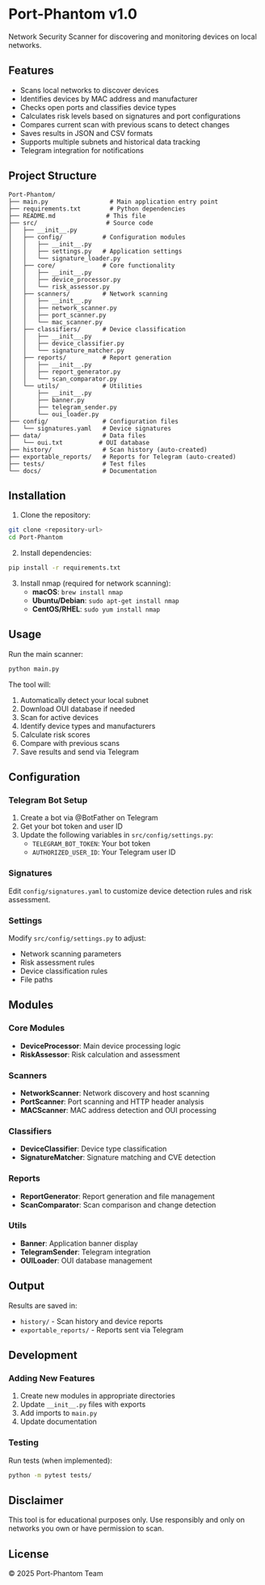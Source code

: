 # Port-Phantom v1.0

Network Security Scanner for discovering and monitoring devices on local networks.

## Features

- Scans local networks to discover devices
- Identifies devices by MAC address and manufacturer
- Checks open ports and classifies device types
- Calculates risk levels based on signatures and port configurations
- Compares current scan with previous scans to detect changes
- Saves results in JSON and CSV formats
- Supports multiple subnets and historical data tracking
- Telegram integration for notifications

## Project Structure

```
Port-Phantom/
├── main.py                 # Main application entry point
├── requirements.txt        # Python dependencies
├── README.md              # This file
├── src/                   # Source code
│   ├── __init__.py
│   ├── config/           # Configuration modules
│   │   ├── __init__.py
│   │   ├── settings.py   # Application settings
│   │   └── signature_loader.py
│   ├── core/             # Core functionality
│   │   ├── __init__.py
│   │   ├── device_processor.py
│   │   └── risk_assessor.py
│   ├── scanners/         # Network scanning
│   │   ├── __init__.py
│   │   ├── network_scanner.py
│   │   ├── port_scanner.py
│   │   └── mac_scanner.py
│   ├── classifiers/      # Device classification
│   │   ├── __init__.py
│   │   ├── device_classifier.py
│   │   └── signature_matcher.py
│   ├── reports/          # Report generation
│   │   ├── __init__.py
│   │   ├── report_generator.py
│   │   └── scan_comparator.py
│   └── utils/            # Utilities
│       ├── __init__.py
│       ├── banner.py
│       ├── telegram_sender.py
│       └── oui_loader.py
├── config/               # Configuration files
│   └── signatures.yaml   # Device signatures
├── data/                 # Data files
│   └── oui.txt          # OUI database
├── history/              # Scan history (auto-created)
├── exportable_reports/   # Reports for Telegram (auto-created)
├── tests/                # Test files
└── docs/                 # Documentation
```

## Installation

1. Clone the repository:
```bash
git clone <repository-url>
cd Port-Phantom
```

2. Install dependencies:
```bash
pip install -r requirements.txt
```

3. Install nmap (required for network scanning):
   - **macOS**: `brew install nmap`
   - **Ubuntu/Debian**: `sudo apt-get install nmap`
   - **CentOS/RHEL**: `sudo yum install nmap`

## Usage

Run the main scanner:
```bash
python main.py
```

The tool will:
1. Automatically detect your local subnet
2. Download OUI database if needed
3. Scan for active devices
4. Identify device types and manufacturers
5. Calculate risk scores
6. Compare with previous scans
7. Save results and send via Telegram

## Configuration

### Telegram Bot Setup

1. Create a bot via @BotFather on Telegram
2. Get your bot token and user ID
3. Update the following variables in `src/config/settings.py`:
   - `TELEGRAM_BOT_TOKEN`: Your bot token
   - `AUTHORIZED_USER_ID`: Your Telegram user ID

### Signatures

Edit `config/signatures.yaml` to customize device detection rules and risk assessment.

### Settings

Modify `src/config/settings.py` to adjust:
- Network scanning parameters
- Risk assessment rules
- Device classification rules
- File paths

## Modules

### Core Modules
- **DeviceProcessor**: Main device processing logic
- **RiskAssessor**: Risk calculation and assessment

### Scanners
- **NetworkScanner**: Network discovery and host scanning
- **PortScanner**: Port scanning and HTTP header analysis
- **MACScanner**: MAC address detection and OUI processing

### Classifiers
- **DeviceClassifier**: Device type classification
- **SignatureMatcher**: Signature matching and CVE detection

### Reports
- **ReportGenerator**: Report generation and file management
- **ScanComparator**: Scan comparison and change detection

### Utils
- **Banner**: Application banner display
- **TelegramSender**: Telegram integration
- **OUILoader**: OUI database management

## Output

Results are saved in:
- `history/` - Scan history and device reports
- `exportable_reports/` - Reports sent via Telegram

## Development

### Adding New Features

1. Create new modules in appropriate directories
2. Update `__init__.py` files with exports
3. Add imports to `main.py`
4. Update documentation

### Testing

Run tests (when implemented):
```bash
python -m pytest tests/
```

## Disclaimer

This tool is for educational purposes only. Use responsibly and only on networks you own or have permission to scan.

## License

© 2025 Port-Phantom Team
